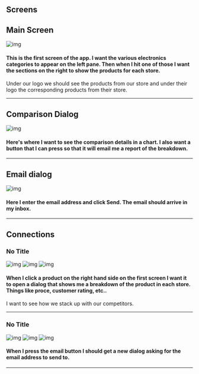 
## Screens
## Main Screen
![img](http://ec2-54-205-157-174.compute-1.amazonaws.com/appscreens/6714cbb619d895aa3fa46052de002f79/screen.png)
#### This is the first screen of the app.  I want the various electronics categories to appear on the left pane.  Then when I hit one of those I want the sections on the right to show the products for each store.

Under our logo we should see the products from our store and under their logo the corresponding products from their store.

---
## Comparison Dialog
![img](http://ec2-54-205-157-174.compute-1.amazonaws.com/appscreens/6714cbb619d895aa3fa46052de003a1c/screen.png)
#### Here's where I want to see the comparison details in a chart.  I also want a button that I can press so that it will email me a report of the breakdown.

---
## Email dialog
![img](http://ec2-54-205-157-174.compute-1.amazonaws.com/appscreens/6714cbb619d895aa3fa46052de003d14/screen.png)
#### Here I enter the email address and click Send.  The email should arrive in my inbox.

---

## Connections
### No Title
![img](http://ec2-54-205-157-174.compute-1.amazonaws.com/appscreens/6714cbb619d895aa3fa46052de002f79/screen.png)
![img](http://ec2-54-205-157-174.compute-1.amazonaws.com/images/downarrow/down-arrow.gif)
![img](http://ec2-54-205-157-174.compute-1.amazonaws.com/appscreens/6714cbb619d895aa3fa46052de003a1c/screen.png)
#### When I click a product on the right hand side on the first screen I want it to open a dialog that shows me a breakdown of the product in each store.  Things like proce, customer rating, etc..

I want to see how we stack up with our competitors.

* * *
### No Title
![img](http://ec2-54-205-157-174.compute-1.amazonaws.com/appscreens/6714cbb619d895aa3fa46052de003a1c/screen.png)
![img](http://ec2-54-205-157-174.compute-1.amazonaws.com/images/downarrow/down-arrow.gif)
![img](http://ec2-54-205-157-174.compute-1.amazonaws.com/appscreens/6714cbb619d895aa3fa46052de003d14/screen.png)
#### When I press the email button I should get a new dialog asking for the email address to send to.

* * *

